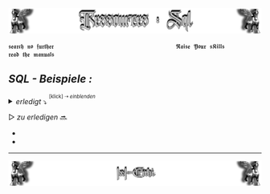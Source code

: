 <!--  library to learn SQL   📓📚  -->

![Lamassu_sql](https://github.com/IxI-Enki/IxI-Enki/blob/main/.dev/visual/Lamassu_Ressources_SQL%20%5B(Kopfzeile)(tiny)%5D.png?raw=true)

    𝖘𝖊𝖆𝖗𝖈𝖍 𝖓𝖔 𝖋𝖚𝖗𝖙𝖍𝖊𝖗                                  𝕽𝖆𝖎𝖘𝖊 𝖄𝖔𝖚𝖗 𝖘𝕶𝖎𝖑𝖑𝖘                                  𝖗𝖊𝖆𝖉 𝖙𝖍𝖊 𝖒𝖆𝖓𝖚𝖆𝖑𝖘
    
<!-- Übungen -->
## ***SQL - Beispiele :***
*<details><summary> erledigt*   ⤵  <sup><sup>[klick] ⇢ *einblenden*</sub></sup>    </summary>

- Uebung-000 -- `ᴇᴍᴘᴛʏLɪɴᴋ`
- Uebung-001 -- `ᴇᴍᴘᴛʏLɪɴᴋ`
- Uebung-002 -- `ᴇᴍᴘᴛʏLɪɴᴋ`
- ... Links werden nachgereicht ...

- Uebung-006 -- [ADAT Persontabelle](https://github.com/IxI-Enki/Uebung-dbi-006)
-
  
---
</details>

<!-- NÄCHSTE Übungen -->
▷   *zu erledigen*   🔜

-
-

---
<!--  🧠by: github.com/IxI-Enki💭  -->
![Lamassu_(x2)](https://github.com/IxI-Enki/IxI-Enki/blob/main/.dev/visual/Lamassu_IxI-Enki%20%5B(Fusszeile)(tiny)%5D.png?raw=true)
